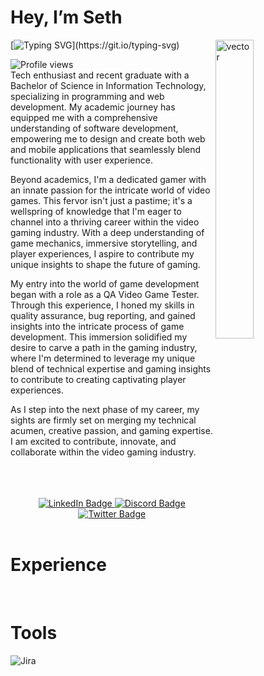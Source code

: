# Hey, I’m Seth
<img src="https://media.tenor.com/ZwiXDI5sKe0AAAAC/lain-serial-experiments-lain.gif" width="35%" alt="vector" align="right"> 

[![Typing SVG](https://readme-typing-svg.herokuapp.com?font=Montserrat&color=blue&vCenter=true&lines=QA+Tester+🖥️;Gamer+🎮;Coder+💻;)](https://git.io/typing-svg)

<img src="https://komarev.com/ghpvc/?username=sethviloria&color=blueviolet" alt="Profile views"/>
<div align = "left">
Tech enthusiast and recent graduate with a Bachelor of Science in Information Technology, specializing in programming and web development. My academic journey has equipped me with a comprehensive understanding of software development, empowering me to design and create both web and mobile applications that seamlessly blend functionality with user experience.<br>

Beyond academics, I'm a dedicated gamer with an innate passion for the intricate world of video games. This fervor isn't just a pastime; it's a wellspring of knowledge that I'm eager to channel into a thriving career within the video gaming industry. With a deep understanding of game mechanics, immersive storytelling, and player experiences, I aspire to contribute my unique insights to shape the future of gaming.<br>

My entry into the world of game development began with a role as a QA Video Game Tester. Through this experience, I honed my skills in quality assurance, bug reporting, and gained insights into the intricate process of game development. This immersion solidified my desire to carve a path in the gaming industry, where I'm determined to leverage my unique blend of technical expertise and gaming insights to contribute to creating captivating player experiences.<br>

As I step into the next phase of my career, my sights are firmly set on merging my technical acumen, creative passion, and gaming expertise. I am excited to contribute, innovate, and collaborate within the video gaming industry.<br>

  </div>

<br>
<br>
<br>

<div id="badges" align = "center">

  <a href="https://www.linkedin.com/in/sethbreyanneviloria/">
    <img src="https://img.shields.io/badge/LinkedIn-0072b1?style=for-the-badge&logo=linkedin&logoColor=white" alt="LinkedIn Badge"/>
  </a>
  <a href="https://discord.com">
    <img src="https://img.shields.io/badge/Discord-7289DA?style=for-the-badge&logo=Discord&logoColor=white" alt="Discord Badge"/>
  </a>
  <a href="https://twitter.com">
    <img src="https://img.shields.io/badge/Twitter-1DA1F2?style=for-the-badge&logo=twitter&logoColor=white" alt="Twitter Badge"/>
  </a>
  
</div>

<br>

# Experience
<br>

# Tools

![Jira](https://img.shields.io/badge/Jira-0052CC?style=for-the-badge&logo=Jira&logoColor=white)

